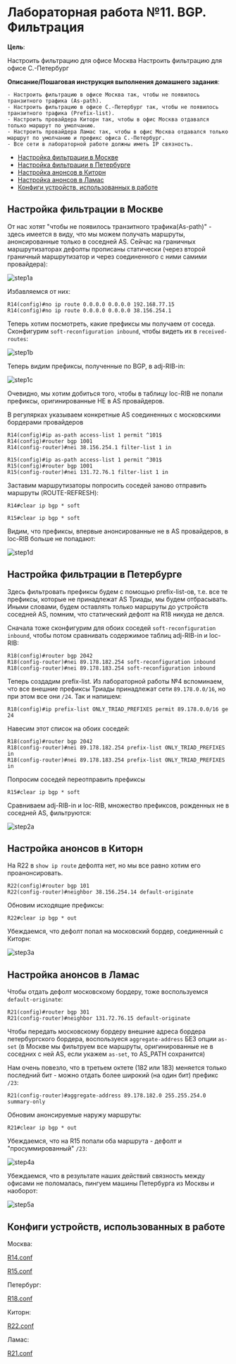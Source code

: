 # Лабораторная работа №11. BGP. Фильтрация

**Цель**:

Настроить фильтрацию для офисе Москва
Настроить фильтрацию для офисе С.-Петербург

**Описание/Пошаговая инструкция выполнения домашнего задания**:

    - Настроить фильтрацию в офисе Москва так, чтобы не появилось транзитного трафика (As-path).
    - Настроить фильтрацию в офисе С.-Петербург так, чтобы не появилось транзитного трафика (Prefix-list).
    - Настроить провайдера Киторн так, чтобы в офис Москва отдавался только маршрут по умолчанию.
    - Настроить провайдера Ламас так, чтобы в офис Москва отдавался только маршрут по умолчанию и префикс офиса С.-Петербург.
    - Все сети в лабораторной работе должны иметь IP связность.

- [Настройка фильтрации в Москве](#настройка-фильтрации-в-москве)
- [Настройка фильтрации в Петербурге](#настройка-фильтрации-в-петербурге)
- [Настройка анонсов в Киторн](#настройка-анонсов-в-киторн)
- [Настройка анонсов в Ламас](#настройка-анонсов-в-ламас)
- [Конфиги устройств, использованных в работе](#конфиги-устройств-использованных-в-работе)

## Настройка фильтрации в Москве

От нас хотят "чтобы не появилось транзитного трафика(As-path)" - здесь имеется в виду, что мы можем получать маршруты, анонсированные только в соседней AS. Сейчас на граничных маршрутизаторах дефолты прописаны статически (через второй граничный маршрутизатор и через соединенного с ними самими провайдера):

![step1a](./images/step1a.png)

Избавляемся от них:

```
R14(config)#no ip route 0.0.0.0 0.0.0.0 192.168.77.15
R14(config)#no ip route 0.0.0.0 0.0.0.0 38.156.254.1 
```

Теперь хотим посмотреть, какие префиксы мы получаем от соседа. Сконфигурим `soft-reconfiguration inbound`, чтобы видеть их в `received-routes`:

![step1b](./images/step1b.png)

Теперь видим префиксы, полученные по BGP, в adj-RIB-in:

![step1c](./images/step1c.png)

Очевидно, мы хотим добиться того, чтобы в таблицу loc-RIB не попали префиксы, оригинированные НЕ в AS провайдеров.

В регулярках указываем конкретные AS соединенных с московскими бордерами провайдеров
```
R14(config)#ip as-path access-list 1 permit ^101$
R14(config)#router bgp 1001
R14(config-router)#nei 38.156.254.1 filter-list 1 in
```

```
R15(config)#ip as-path access-list 1 permit ^301$
R15(config)#router bgp 1001
R15(config-router)#nei 131.72.76.1 filter-list 1 in
```

Заставим маршрутизаторы попросить соседей заново отправить маршруты (ROUTE-REFRESH):

```
R14#clear ip bgp * soft
```
```
R15#clear ip bgp * soft
```

Видим, что префиксы, впервые анонсированные не в AS провайдеров, в loc-RIB больше не попадают:

![step1d](./images/step1d.png)

## Настройка фильтрации в Петербурге

Здесь фильтровать префиксы будем с помощью prefix-list-ов, т.е. все те префиксы, которые не принадлежат AS Триады, мы будем отбрасывать. Иными словами, будем оставлять только маршруты до устройств соседней AS, помним, что статический дефолт на R18 никуда не делся.

Сначала тоже сконфигурим для обоих соседей `soft-reconfiguration inbound`, чтобы потом сравнивать содержимое таблиц adj-RIB-in и loc-RIB:

```
R18(config)#router bgp 2042
R18(config-router)#nei 89.178.182.254 soft-reconfiguration inbound 
R18(config-router)#nei 89.178.183.254 soft-reconfiguration inbound
```

Теперь создадим prefix-list. Из лабораторной работы №4 вспоминаем, что все внешние префиксы Триады принадлежат сети `89.178.0.0/16`, но при этом все они `/24`. Так и напишем:

```
R18(config)#ip prefix-list ONLY_TRIAD_PREFIXES permit 89.178.0.0/16 ge 24
```

Навесим этот список на обоих соседей:

```
R18(config)#router bgp 2042
R18(config-router)#nei 89.178.182.254 prefix-list ONLY_TRIAD_PREFIXES in
R18(config-router)#nei 89.178.183.254 prefix-list ONLY_TRIAD_PREFIXES in
```

Попросим соседей переотправить префиксы

```
R15#clear ip bgp * soft
```

Сравниваем adj-RIB-in и loc-RIB, множество префиксов, рожденных не в соседней AS, фильтруются:

![step2a](./images/step2a.png)

## Настройка анонсов в Киторн

На R22 в `show ip route` дефолта нет, но мы все равно хотим его проанонсировать.

```
R22(config)#router bgp 101
R22(config-router)#neighbor 38.156.254.14 default-originate
```

Обновим исходящие префиксы:

```
R22#clear ip bgp * out
```

Убеждаемся, что дефолт попал на московский бордер, соединенный с Киторн:

![step3a](./images/step3a.png)

## Настройка анонсов в Ламас

Чтобы отдать дефолт московскому бордеру, тоже воспользуемся `default-originate`: 

```
R21(config)#router bgp 301
R21(config-router)#neighbor 131.72.76.15 default-originate
```

Чтобы передать московскому бордеру внешние адреса бордера петербургского бордера, воспользуеся `aggregate-address` БЕЗ опции `as-set` (в Москве мы фильтруем все маршруты, оригинированные не в соседних с ней AS, если укажем `as-set`, то AS_PATH сохранится)

Нам очень повезло, что в третьем октете (182 или 183) меняется только последний бит - можно отдать более широкий (на один бит) префикс `/23`:

```
R21(config-router)#aggregate-address 89.178.182.0 255.255.254.0 summary-only
```

Обновим анонсируемые наружу маршруты:

```
R21#clear ip bgp * out
```

Убеждаемся, что на R15 попали оба маршрута - дефолт и "просуммированный" `/23`:

![step4a](./images/step4a.png)

Убеждаемся, что в результате наших действий связность между офисами не поломалась, пингуем машины Петербурга из Москвы и наоборот:

![step5a](./images/step5a.png)

## Конфиги устройств, использованных в работе

Москва:

[R14.conf](./configs/R14.conf)

[R15.conf](./configs/R15.conf)

Петербург:

[R18.conf](./configs/R18.conf)

Киторн:

[R22.conf](./configs/R22.conf)

Ламас:

[R21.conf](./configs/R21.conf)